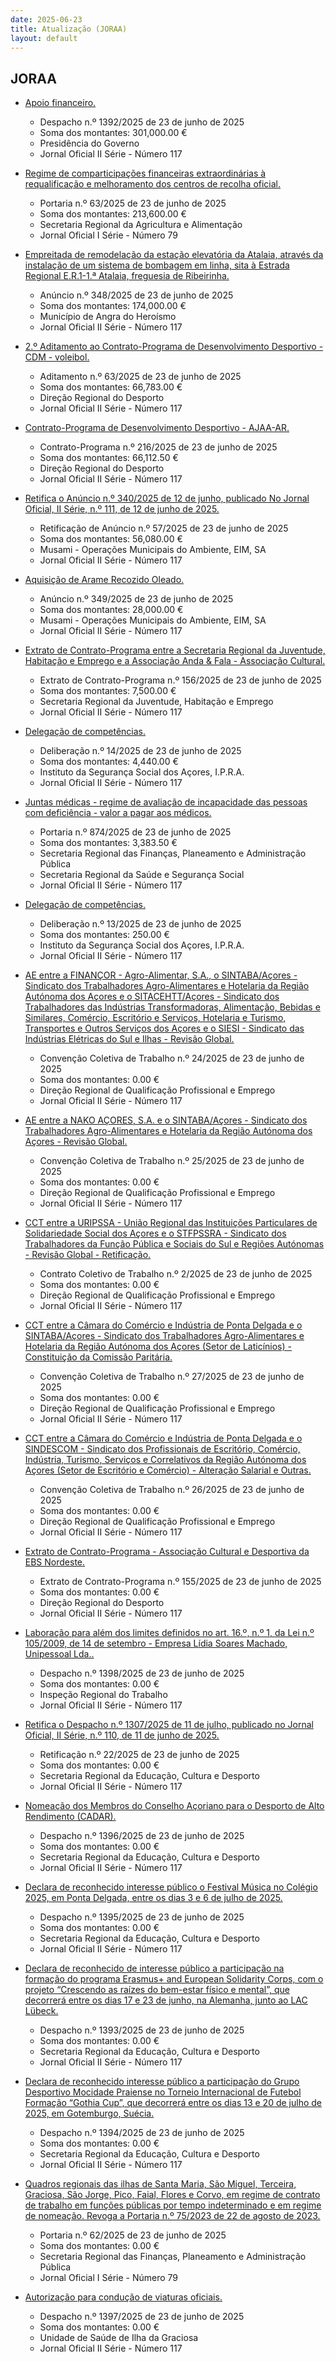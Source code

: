 ```yaml
---
date: 2025-06-23
title: Atualização (JORAA)
layout: default
---
```

## JORAA

* [Apoio financeiro.](https://jo.azores.gov.pt/#/ato/aff6ccd4-295a-4b46-8d83-630311d514e2)
  * Despacho n.º 1392/2025 de 23 de junho de 2025
  * Soma dos montantes: 301,000.00 €
  * Presidência do Governo
  * Jornal Oficial II Série - Número 117

* [Regime de comparticipações financeiras extraordinárias à requalificação e melhoramento dos centros de recolha oficial.](https://jo.azores.gov.pt/#/ato/94f3c138-12bd-4cca-8652-4bbb41746479)
  * Portaria n.º 63/2025 de 23 de junho de 2025
  * Soma dos montantes: 213,600.00 €
  * Secretaria Regional da Agricultura e Alimentação
  * Jornal Oficial I Série - Número 79

* [Empreitada de remodelação da estação elevatória da Atalaia, através da instalação de um sistema de bombagem em linha, sita à Estrada Regional E.R.1-1.ª Atalaia, freguesia de Ribeirinha.](https://jo.azores.gov.pt/#/ato/754923fa-ca30-4c40-8ce2-0c1cd04a8f61)
  * Anúncio n.º 348/2025 de 23 de junho de 2025
  * Soma dos montantes: 174,000.00 €
  * Município de Angra do Heroísmo
  * Jornal Oficial II Série - Número 117

* [2.º Aditamento ao Contrato-Programa de Desenvolvimento Desportivo - CDM - voleibol.](https://jo.azores.gov.pt/#/ato/8fb2d146-c286-438b-b206-262f1155e391)
  * Aditamento n.º 63/2025 de 23 de junho de 2025
  * Soma dos montantes: 66,783.00 €
  * Direção Regional do Desporto
  * Jornal Oficial II Série - Número 117

* [Contrato-Programa de Desenvolvimento Desportivo - AJAA-AR.](https://jo.azores.gov.pt/#/ato/3db9943f-a1a3-447b-90d1-95892e1757c4)
  * Contrato-Programa n.º 216/2025 de 23 de junho de 2025
  * Soma dos montantes: 66,112.50 €
  * Direção Regional do Desporto
  * Jornal Oficial II Série - Número 117

* [Retifica o Anúncio n.º 340/2025 de 12 de junho, publicado No Jornal Oficial, II Série, n.º 111, de 12 de junho de 2025.](https://jo.azores.gov.pt/#/ato/f8e4edb5-54d9-432d-9edb-b02baf408224)
  * Retificação de Anúncio n.º 57/2025 de 23 de junho de 2025
  * Soma dos montantes: 56,080.00 €
  * Musami - Operações Municipais do Ambiente, EIM, SA
  * Jornal Oficial II Série - Número 117

* [Aquisição de Arame Recozido Oleado.](https://jo.azores.gov.pt/#/ato/df6f4a7f-edcd-4ade-bade-e61b3867d80a)
  * Anúncio n.º 349/2025 de 23 de junho de 2025
  * Soma dos montantes: 28,000.00 €
  * Musami - Operações Municipais do Ambiente, EIM, SA
  * Jornal Oficial II Série - Número 117

* [Extrato de Contrato-Programa entre a Secretaria Regional da Juventude, Habitação e Emprego e a Associação Anda & Fala - Associação Cultural.](https://jo.azores.gov.pt/#/ato/42412019-e3a1-49d4-9d30-da9236d9cd1f)
  * Extrato de Contrato-Programa n.º 156/2025 de 23 de junho de 2025
  * Soma dos montantes: 7,500.00 €
  * Secretaria Regional da Juventude, Habitação e Emprego
  * Jornal Oficial II Série - Número 117

* [Delegação de competências.](https://jo.azores.gov.pt/#/ato/a1cdedea-5bcb-48b5-8cb7-95d06a3dfe80)
  * Deliberação n.º 14/2025 de 23 de junho de 2025
  * Soma dos montantes: 4,440.00 €
  * Instituto da Segurança Social dos Açores, I.P.R.A.
  * Jornal Oficial II Série - Número 117

* [Juntas médicas - regime de avaliação de incapacidade das pessoas com deficiência - valor a pagar aos médicos.](https://jo.azores.gov.pt/#/ato/da8b8df9-30ee-4fc6-91ee-73cb9284e7d2)
  * Portaria n.º 874/2025 de 23 de junho de 2025
  * Soma dos montantes: 3,383.50 €
  * Secretaria Regional das Finanças, Planeamento e Administração Pública
  * Secretaria Regional da Saúde e Segurança Social
  * Jornal Oficial II Série - Número 117

* [Delegação de competências.](https://jo.azores.gov.pt/#/ato/1877b3a9-62f7-4bb5-ab51-721a81dc4deb)
  * Deliberação n.º 13/2025 de 23 de junho de 2025
  * Soma dos montantes: 250.00 €
  * Instituto da Segurança Social dos Açores, I.P.R.A.
  * Jornal Oficial II Série - Número 117

* [AE entre a FINANÇOR - Agro-Alimentar, S.A., o SINTABA/Açores - Sindicato dos Trabalhadores Agro-Alimentares e Hotelaria da Região Autónoma dos Açores e o SITACEHTT/Açores - Sindicato dos Trabalhadores das Indústrias Transformadoras, Alimentação, Bebidas e Similares, Comércio, Escritório e Serviços, Hotelaria e Turismo, Transportes e Outros Serviços dos Açores e o SIESI - Sindicato das Indústrias Elétricas do Sul e Ilhas - Revisão Global.](https://jo.azores.gov.pt/#/ato/3e5098da-7f41-49ba-91b4-188bc3c0e67b)
  * Convenção Coletiva de Trabalho n.º 24/2025 de 23 de junho de 2025
  * Soma dos montantes: 0.00 €
  * Direção Regional de Qualificação Profissional e Emprego
  * Jornal Oficial II Série - Número 117

* [AE entre a NAKO AÇORES, S.A. e o SINTABA/Açores - Sindicato dos Trabalhadores Agro-Alimentares e Hotelaria da Região Autónoma dos Açores - Revisão Global.](https://jo.azores.gov.pt/#/ato/189c7215-9362-4afd-a8d5-cbd3d8942ef3)
  * Convenção Coletiva de Trabalho n.º 25/2025 de 23 de junho de 2025
  * Soma dos montantes: 0.00 €
  * Direção Regional de Qualificação Profissional e Emprego
  * Jornal Oficial II Série - Número 117

* [CCT entre a URIPSSA - União Regional das Instituições Particulares de Solidariedade Social dos Açores e o STFPSSRA - Sindicato dos Trabalhadores da Função Pública e Sociais do Sul e Regiões Autónomas - Revisão Global - Retificação.](https://jo.azores.gov.pt/#/ato/dfa1a546-f3bb-4dba-a822-e05e4287fc64)
  * Contrato Coletivo de Trabalho n.º 2/2025 de 23 de junho de 2025
  * Soma dos montantes: 0.00 €
  * Direção Regional de Qualificação Profissional e Emprego
  * Jornal Oficial II Série - Número 117

* [CCT entre a Câmara do Comércio e Indústria de Ponta Delgada e o SINTABA/Açores - Sindicato dos Trabalhadores Agro-Alimentares e Hotelaria da Região Autónoma dos Açores (Setor de Laticínios) - Constituição da Comissão Paritária.](https://jo.azores.gov.pt/#/ato/b8d4bb94-8a62-4879-bfbc-29958ecb85a3)
  * Convenção Coletiva de Trabalho n.º 27/2025 de 23 de junho de 2025
  * Soma dos montantes: 0.00 €
  * Direção Regional de Qualificação Profissional e Emprego
  * Jornal Oficial II Série - Número 117

* [CCT entre a Câmara do Comércio e Indústria de Ponta Delgada e o SINDESCOM - Sindicato dos Profissionais de Escritório, Comércio, Indústria, Turismo, Serviços e Correlativos da Região Autónoma dos Açores (Setor de Escritório e Comércio) - Alteração Salarial e Outras.](https://jo.azores.gov.pt/#/ato/e8146bb1-2953-4d8c-a911-13e6b78151cd)
  * Convenção Coletiva de Trabalho n.º 26/2025 de 23 de junho de 2025
  * Soma dos montantes: 0.00 €
  * Direção Regional de Qualificação Profissional e Emprego
  * Jornal Oficial II Série - Número 117

* [Extrato de Contrato-Programa - Associação Cultural e Desportiva da EBS Nordeste.](https://jo.azores.gov.pt/#/ato/0393a950-0107-4983-89b8-085a2d8e41ae)
  * Extrato de Contrato-Programa n.º 155/2025 de 23 de junho de 2025
  * Soma dos montantes: 0.00 €
  * Direção Regional do Desporto
  * Jornal Oficial II Série - Número 117

* [Laboração para além dos limites definidos no art. 16.º, n.º 1, da Lei n.º 105/2009, de 14 de setembro - Empresa Lídia Soares Machado, Unipessoal Lda..](https://jo.azores.gov.pt/#/ato/28a32cad-4d75-49dc-af45-9a11153ad4cd)
  * Despacho n.º 1398/2025 de 23 de junho de 2025
  * Soma dos montantes: 0.00 €
  * Inspeção Regional do Trabalho
  * Jornal Oficial II Série - Número 117

* [Retifica o Despacho n.º 1307/2025 de 11 de julho, publicado no Jornal Oficial, II Série, n.º 110, de 11 de junho de 2025.](https://jo.azores.gov.pt/#/ato/d266c233-cd5b-40bf-8bed-556d21ff6930)
  * Retificação n.º 22/2025 de 23 de junho de 2025
  * Soma dos montantes: 0.00 €
  * Secretaria Regional da Educação, Cultura e Desporto
  * Jornal Oficial II Série - Número 117

* [Nomeação dos Membros do Conselho Açoriano para o Desporto de Alto Rendimento (CADAR).](https://jo.azores.gov.pt/#/ato/ff0431b1-999c-4498-bcd5-be533cc5825d)
  * Despacho n.º 1396/2025 de 23 de junho de 2025
  * Soma dos montantes: 0.00 €
  * Secretaria Regional da Educação, Cultura e Desporto
  * Jornal Oficial II Série - Número 117

* [Declara de reconhecido interesse público o Festival Música no Colégio 2025, em Ponta Delgada, entre os dias 3 e 6 de julho de 2025.](https://jo.azores.gov.pt/#/ato/3cd853f9-b817-434c-9604-3e6037ffc185)
  * Despacho n.º 1395/2025 de 23 de junho de 2025
  * Soma dos montantes: 0.00 €
  * Secretaria Regional da Educação, Cultura e Desporto
  * Jornal Oficial II Série - Número 117

* [Declara de reconhecido de interesse público a participação na formação do programa Erasmus+ and European Solidarity Corps, com o projeto “Crescendo as raízes do bem-estar físico e mental”, que decorrerá entre os dias 17 e 23 de junho, na Alemanha, junto ao LAC Lübeck.](https://jo.azores.gov.pt/#/ato/e3b74aad-79da-4163-a1f6-18c035ade3bc)
  * Despacho n.º 1393/2025 de 23 de junho de 2025
  * Soma dos montantes: 0.00 €
  * Secretaria Regional da Educação, Cultura e Desporto
  * Jornal Oficial II Série - Número 117

* [Declara de reconhecido interesse público a participação do Grupo Desportivo Mocidade Praiense no Torneio Internacional de Futebol Formação “Gothia Cup”, que decorrerá entre os dias 13 e 20 de julho de 2025, em Gotemburgo, Suécia.](https://jo.azores.gov.pt/#/ato/4de13a82-4817-4223-aa15-63ec461bd86c)
  * Despacho n.º 1394/2025 de 23 de junho de 2025
  * Soma dos montantes: 0.00 €
  * Secretaria Regional da Educação, Cultura e Desporto
  * Jornal Oficial II Série - Número 117

* [Quadros regionais das ilhas de Santa Maria, São Miguel, Terceira, Graciosa, São Jorge, Pico, Faial, Flores e Corvo, em regime de contrato de trabalho em funções públicas por tempo indeterminado e em regime de nomeação. Revoga a Portaria n.º 75/2023 de 22 de agosto de 2023.](https://jo.azores.gov.pt/#/ato/2b15e18d-9944-488f-aed1-ac1b57f61940)
  * Portaria n.º 62/2025 de 23 de junho de 2025
  * Soma dos montantes: 0.00 €
  * Secretaria Regional das Finanças, Planeamento e Administração Pública
  * Jornal Oficial I Série - Número 79

* [Autorização para condução de viaturas oficiais.](https://jo.azores.gov.pt/#/ato/32c39317-f669-4ac5-9308-fcac961ff041)
  * Despacho n.º 1397/2025 de 23 de junho de 2025
  * Soma dos montantes: 0.00 €
  * Unidade de Saúde de Ilha da Graciosa
  * Jornal Oficial II Série - Número 117
